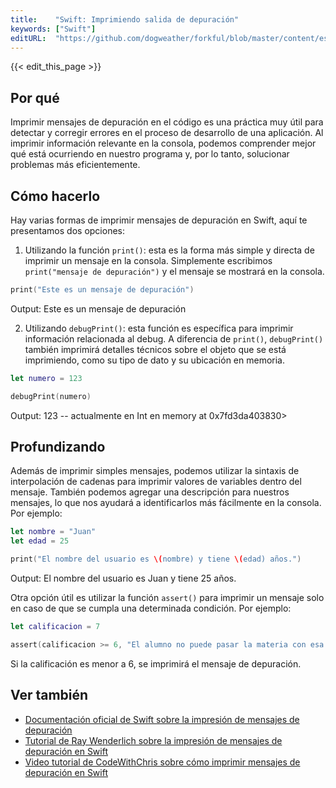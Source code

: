 ```yaml
---
title:    "Swift: Imprimiendo salida de depuración"
keywords: ["Swift"]
editURL:  "https://github.com/dogweather/forkful/blob/master/content/es/swift/printing-debug-output.md"
---
```


{{< edit_this_page >}}

## Por qué

Imprimir mensajes de depuración en el código es una práctica muy útil para detectar y corregir errores en el proceso de desarrollo de una aplicación. Al imprimir información relevante en la consola, podemos comprender mejor qué está ocurriendo en nuestro programa y, por lo tanto, solucionar problemas más eficientemente.

## Cómo hacerlo

Hay varias formas de imprimir mensajes de depuración en Swift, aquí te presentamos dos opciones:

1. Utilizando la función `print()`: esta es la forma más simple y directa de imprimir un mensaje en la consola. Simplemente escribimos `print("mensaje de depuración")` y el mensaje se mostrará en la consola.

```Swift
print("Este es un mensaje de depuración")
```
Output: Este es un mensaje de depuración

2. Utilizando `debugPrint()`: esta función es específica para imprimir información relacionada al debug. A diferencia de `print()`, `debugPrint()` también imprimirá detalles técnicos sobre el objeto que se está imprimiendo, como su tipo de dato y su ubicación en memoria.

```Swift
let numero = 123

debugPrint(numero)
```
Output: 123 -- actualmente en Int en memory at 0x7fd3da403830>

## Profundizando

Además de imprimir simples mensajes, podemos utilizar la sintaxis de interpolación de cadenas para imprimir valores de variables dentro del mensaje. También podemos agregar una descripción para nuestros mensajes, lo que nos ayudará a identificarlos más fácilmente en la consola. Por ejemplo:

```Swift
let nombre = "Juan"
let edad = 25

print("El nombre del usuario es \(nombre) y tiene \(edad) años.")
```
Output: El nombre del usuario es Juan y tiene 25 años.

Otra opción útil es utilizar la función `assert()` para imprimir un mensaje solo en caso de que se cumpla una determinada condición. Por ejemplo:

```Swift
let calificacion = 7

assert(calificacion >= 6, "El alumno no puede pasar la materia con esa calificación.")
```
Si la calificación es menor a 6, se imprimirá el mensaje de depuración.

## Ver también

- [Documentación oficial de Swift sobre la impresión de mensajes de depuración](https://docs.swift.org/swift-book/LanguageGuide/Printing.html)
- [Tutorial de Ray Wenderlich sobre la impresión de mensajes de depuración en Swift](https://www.raywenderlich.com/5137-how-to-debug-in-swift)
- [Video tutorial de CodeWithChris sobre cómo imprimir mensajes de depuración en Swift](https://www.youtube.com/watch?v=_oR18OX5Ncw)
